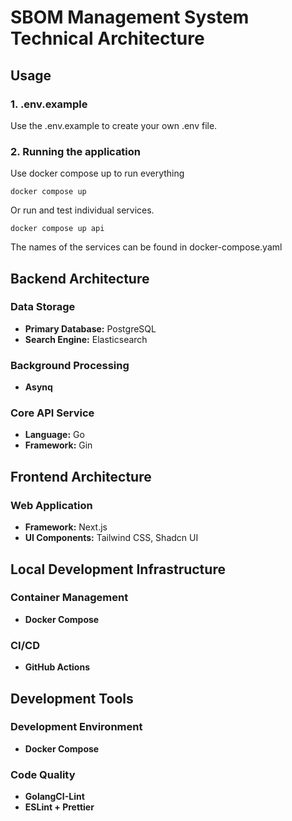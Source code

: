 # SBOM Management System Technical Architecture

## Usage
### 1. .env.example
Use the .env.example to create your own .env file.
### 2. Running the application
Use docker compose up to run everything
```
docker compose up
```
Or run and test individual services.
```
docker compose up api
```
The names of the services can be found in docker-compose.yaml

## Backend Architecture
### Data Storage
- **Primary Database:** PostgreSQL
- **Search Engine:** Elasticsearch

### Background Processing
- **Asynq**

### Core API Service
- **Language:** Go
- **Framework:** Gin

## Frontend Architecture
### Web Application
- **Framework:** Next.js
- **UI Components:** Tailwind CSS, Shadcn UI

## Local Development Infrastructure
### Container Management
- **Docker Compose**

### CI/CD
- **GitHub Actions**

## Development Tools
### Development Environment
- **Docker Compose**

### Code Quality
- **GolangCI-Lint**
- **ESLint + Prettier**
